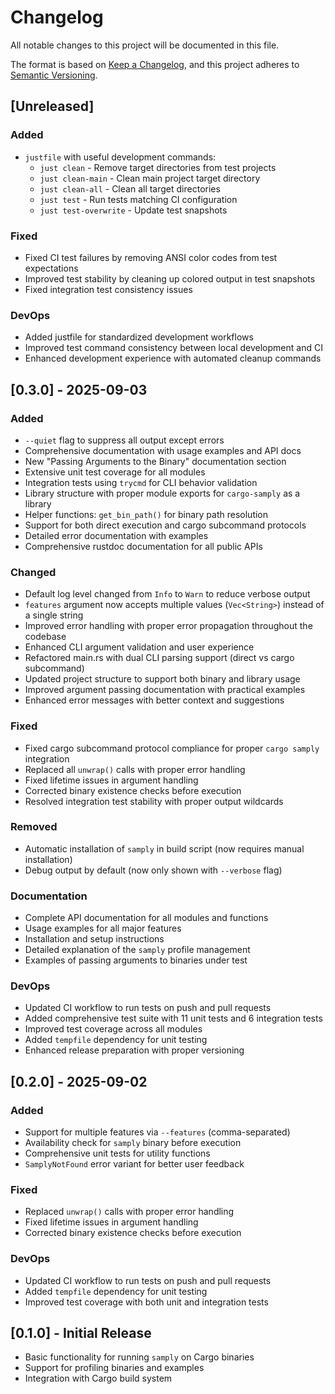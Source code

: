 # Changelog

All notable changes to this project will be documented in this file.

The format is based on [Keep a Changelog](https://keepachangelog.com/en/1.0.0/),
and this project adheres to [Semantic Versioning](https://semver.org/spec/v2.0.0.html).

## [Unreleased]

### Added

- `justfile` with useful development commands:
  - `just clean` - Remove target directories from test projects
  - `just clean-main` - Clean main project target directory
  - `just clean-all` - Clean all target directories
  - `just test` - Run tests matching CI configuration
  - `just test-overwrite` - Update test snapshots

### Fixed

- Fixed CI test failures by removing ANSI color codes from test expectations
- Improved test stability by cleaning up colored output in test snapshots
- Fixed integration test consistency issues

### DevOps

- Added justfile for standardized development workflows
- Improved test command consistency between local development and CI
- Enhanced development experience with automated cleanup commands

## [0.3.0] - 2025-09-03

### Added

- `--quiet` flag to suppress all output except errors
- Comprehensive documentation with usage examples and API docs
- New "Passing Arguments to the Binary" documentation section
- Extensive unit test coverage for all modules
- Integration tests using `trycmd` for CLI behavior validation
- Library structure with proper module exports for `cargo-samply` as a library
- Helper functions: `get_bin_path()` for binary path resolution
- Support for both direct execution and cargo subcommand protocols
- Detailed error documentation with examples
- Comprehensive rustdoc documentation for all public APIs

### Changed

- Default log level changed from `Info` to `Warn` to reduce verbose output
- `features` argument now accepts multiple values (`Vec<String>`) instead of a single string
- Improved error handling with proper error propagation throughout the codebase
- Enhanced CLI argument validation and user experience
- Refactored main.rs with dual CLI parsing support (direct vs cargo subcommand)
- Updated project structure to support both binary and library usage
- Improved argument passing documentation with practical examples
- Enhanced error messages with better context and suggestions

### Fixed

- Fixed cargo subcommand protocol compliance for proper `cargo samply` integration
- Replaced all `unwrap()` calls with proper error handling
- Fixed lifetime issues in argument handling
- Corrected binary existence checks before execution
- Resolved integration test stability with proper output wildcards

### Removed

- Automatic installation of `samply` in build script (now requires manual installation)
- Debug output by default (now only shown with `--verbose` flag)

### Documentation

- Complete API documentation for all modules and functions
- Usage examples for all major features
- Installation and setup instructions
- Detailed explanation of the `samply` profile management
- Examples of passing arguments to binaries under test

### DevOps

- Updated CI workflow to run tests on push and pull requests
- Added comprehensive test suite with 11 unit tests and 6 integration tests
- Improved test coverage across all modules
- Added `tempfile` dependency for unit testing
- Enhanced release preparation with proper versioning

## [0.2.0] - 2025-09-02

### Added

- Support for multiple features via `--features` (comma-separated)
- Availability check for `samply` binary before execution
- Comprehensive unit tests for utility functions
- `SamplyNotFound` error variant for better user feedback

### Fixed

- Replaced `unwrap()` calls with proper error handling
- Fixed lifetime issues in argument handling
- Corrected binary existence checks before execution

### DevOps

- Updated CI workflow to run tests on push and pull requests
- Added `tempfile` dependency for unit testing
- Improved test coverage with both unit and integration tests

## [0.1.0] - Initial Release

- Basic functionality for running `samply` on Cargo binaries
- Support for profiling binaries and examples
- Integration with Cargo build system
